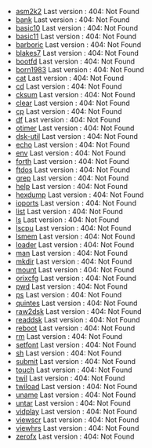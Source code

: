 * [asm2k2](../asm2k2) Last version : 404: Not Found
* [bank](../bank) Last version : 404: Not Found
* [basic10](../basic10) Last version : 404: Not Found
* [basic11](../basic11) Last version : 404: Not Found
* [barboric](../barboric) Last version : 404: Not Found
* [blakes7](../blakes7) Last version : 404: Not Found
* [bootfd](../bootfd) Last version : 404: Not Found
* [born1983](../born1983) Last version : 404: Not Found
* [cat](../cat) Last version : 404: Not Found
* [cd](../cd) Last version : 404: Not Found
* [cksum](../cksum) Last version : 404: Not Found
* [clear](../clear) Last version : 404: Not Found
* [cp](../cp) Last version : 404: Not Found
* [df](../df) Last version : 404: Not Found
* [otimer](../otimer) Last version : 404: Not Found
* [dsk-util](../dsk-util) Last version : 404: Not Found
* [echo](../echo) Last version : 404: Not Found
* [env](../env) Last version : 404: Not Found
* [forth](../forth) Last version : 404: Not Found
* [ftdos](../ftdos) Last version : 404: Not Found
* [grep](../grep) Last version : 404: Not Found
* [help](../help) Last version : 404: Not Found
* [hexdump](../hexdump) Last version : 404: Not Found
* [ioports](../ioports) Last version : 404: Not Found
* [list](../list) Last version : 404: Not Found
* [ls](../ls) Last version : 404: Not Found
* [lscpu](../lscpu) Last version : 404: Not Found
* [lsmem](../lsmem) Last version : 404: Not Found
* [loader](../loader) Last version : 404: Not Found
* [man](../man) Last version : 404: Not Found
* [mkdir](../mkdir) Last version : 404: Not Found
* [mount](../mount) Last version : 404: Not Found
* [orixcfg](../orixcfg) Last version : 404: Not Found
* [pwd](../pwd) Last version : 404: Not Found
* [ps](../ps) Last version : 404: Not Found
* [quintes](../quintes) Last version : 404: Not Found
* [raw2dsk](../raw2dsk) Last version : 404: Not Found
* [readdsk](../readdsk) Last version : 404: Not Found
* [reboot](../reboot) Last version : 404: Not Found
* [rm](../rm) Last version : 404: Not Found
* [setfont](../setfont) Last version : 404: Not Found
* [sh](../sh) Last version : 404: Not Found
* [submit](../submit) Last version : 404: Not Found
* [touch](../touch) Last version : 404: Not Found
* [twil](../twil) Last version : 404: Not Found
* [twiload](../twiload) Last version : 404: Not Found
* [uname](../uname) Last version : 404: Not Found
* [untar](../untar) Last version : 404: Not Found
* [vidplay](../vidplay) Last version : 404: Not Found
* [viewscr](../viewscr) Last version : 404: Not Found
* [viewhrs](../viewhrs) Last version : 404: Not Found
* [zerofx](../zerofx) Last version : 404: Not Found
